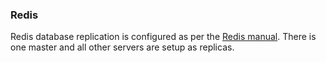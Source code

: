 <!-- usedin: [ _legacy_docker/Databases/database-replication-v1.md, _maestro/Databases/database-replication-v1.md, _node/Databases/database-replication-v1.md, _rails/databases/database-replication-v1.md] -->


### Redis

Redis database replication is configured as per the [Redis manual](http://redis.io/topics/replication). There is one master and all other servers are setup as replicas.

